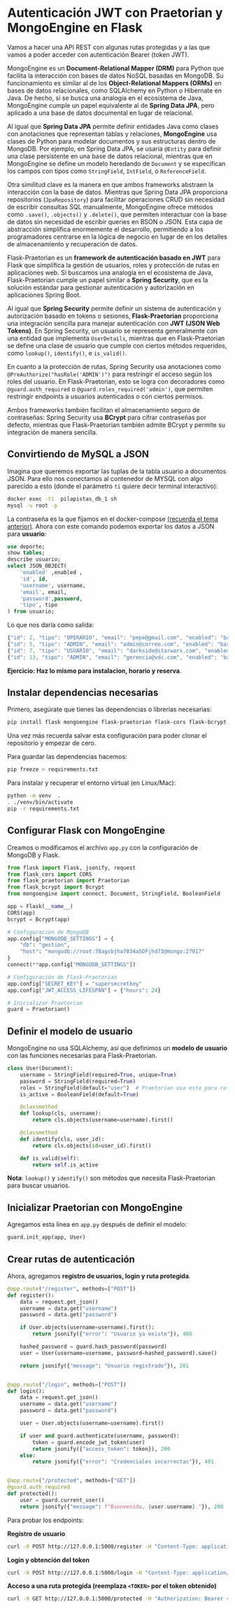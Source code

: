 # Autenticación JWT con Praetorian y MongoEngine en Flask

Vamos a hacer una API REST con algunas rutas protegidas y a las que vamos a poder acceder con autenticación Bearer (token JWT).

MongoEngine es un **Document-Relational Mapper (DRM)** para Python que facilita la interacción con bases de datos NoSQL basadas en MongoDB. Su funcionamiento es similar al de los **Object-Relational Mappers (ORMs)** en bases de datos relacionales, como SQLAlchemy en Python o Hibernate en Java. De hecho, si se busca una analogía en el ecosistema de Java, MongoEngine cumple un papel equivalente al de **Spring Data JPA**, pero aplicado a una base de datos documental en lugar de relacional.

Al igual que **Spring Data JPA** permite definir entidades Java como clases con anotaciones que representan tablas y relaciones, **MongoEngine** usa clases de Python para modelar documentos y sus estructuras dentro de MongoDB. Por ejemplo, en Spring Data JPA, se usaría `@Entity` para definir una clase persistente en una base de datos relacional, mientras que en MongoEngine se define un modelo heredando de `Document` y se especifican los campos con tipos como `StringField`, `IntField`, o `ReferenceField`.

Otra similitud clave es la manera en que ambos frameworks abstraen la interacción con la base de datos. Mientras que Spring Data JPA proporciona repositorios (`JpaRepository`) para facilitar operaciones CRUD sin necesidad de escribir consultas SQL manualmente, MongoEngine ofrece métodos como `.save()`, `.objects()` y `.delete()`, que permiten interactuar con la base de datos sin necesidad de escribir queries en BSON o JSON. Esta capa de abstracción simplifica enormemente el desarrollo, permitiendo a los programadores centrarse en la lógica de negocio en lugar de en los detalles de almacenamiento y recuperación de datos.

Flask-Praetorian es un **framework de autenticación basado en JWT** para Flask que simplifica la gestión de usuarios, roles y protección de rutas en aplicaciones web. Si buscamos una analogía en el ecosistema de Java, Flask-Praetorian cumple un papel similar a **Spring Security**, que es la solución estándar para gestionar autenticación y autorización en aplicaciones Spring Boot.

Al igual que **Spring Security** permite definir un sistema de autenticación y autorización basado en tokens o sesiones, **Flask-Praetorian** proporciona una integración sencilla para manejar autenticación con **JWT (JSON Web Tokens)**. En Spring Security, un usuario se representa generalmente con una entidad que implementa `UserDetails`, mientras que en Flask-Praetorian se define una clase de usuario que cumple con ciertos métodos requeridos, como `lookup()`, `identify()`, e `is_valid()`.

En cuanto a la protección de rutas, Spring Security usa anotaciones como `@PreAuthorize("hasRole('ADMIN')")` para restringir el acceso según los roles del usuario. En Flask-Praetorian, esto se logra con decoradores como `@guard.auth_required` o `@guard.roles_required('admin')`, que permiten restringir endpoints a usuarios autenticados o con ciertos permisos.

Ambos frameworks también facilitan el almacenamiento seguro de contraseñas: Spring Security usa **BCrypt** para cifrar contraseñas por defecto, mientras que Flask-Praetorian también admite BCrypt y permite su integración de manera sencilla.

## Convirtiendo de MySQL a JSON

Imagina que queremos exportar las tuplas de la tabla usuario a documentos JSON. Para ello nos conectamos al contenedor de MYSQL con algo parecido a esto (donde el parámetro `ti` quiere decir terminal interactivo):

 ```sh
docker exec -ti  pilapistas_db_1 sh
mysql -u root -p
 ```

La contraseña es la que fijamos en el docker-compose [(recuerda el tema anterior)](https://gitlab.iesvirgendelcarmen.com/juangu/adt06-proyectoclasepistasdeportivas). Ahora con este comando podemos exportar los datos a JSON para **usuario**:

```sql
use deporte;
show tables;
describe usuario;
select JSON_OBJECT(
    'enabled' ,enabled ,
    'id', id,
    'username', username,
    'email', email,
    'password',password, 
    'tipo', tipo
) from usuario;
```

Lo que nos daría como salida:

```js
{"id": 2, "tipo": "OPERARIO", "email": "pepe@gmail.com", "enabled": "base64:type16:AQ==", "password": "$2a$10$zlD33q.JAxrRPsUGYGY7tedH/dQUn2MmlxQzjO7Y.oqK6rOjJdueq", "username": "pepe"}
{"id": 5, "tipo": "ADMIN", "email": "admin@correo.com", "enabled": "base64:type16:AQ==", "password": "$2a$10$krlxeZI8Xm.n1fNz7v81Y.yzsHtoMoCnDCsStEAPeGkE9BUOBkwn2", "username": "admin"}
{"id": 7, "tipo": "USUARIO", "email": "darkside@starwars.com", "enabled": "base64:type16:AQ==", "password": "$2a$10$.EJQbCFZtHW1pavBGmMkw.VxOn2or6AL2oPP.8RVvCSqXQA/zwUom", "username": "obijuan"} 
{"id": 13, "tipo": "ADMIN", "email": "gerencia@vdc.com", "enabled": "base64:type16:AQ==", "password": "$2a$10$hWkDEd0V0QgmiffgPcSkoe1.OMq5ew.wl7OFBMqii5XkfxtIwzZ92", "username": "gerente"}

```

**Ejercicio: Haz lo mismo para instalacion, horario y reserva**.

## Instalar dependencias necesarias

Primero, asegúrate que tienes las dependencias o librerías necesarias:

```sh
pip install flask mongoengine flask-praetorian flask-cors flask-bcrypt
```

Una vez más recuerda salvar esta configuración para poder clonar el repositorio y empezar de cero. 

Para guardar las dependencias hacemos:

```sh
pip freeze > requirements.txt
```

Para instalar y recuperar el entorno virtual (en Linux/Mac):

```sh
python -m venv  .
. ./venv/bin/activate
pip -r requirements.txt
```

## Configurar Flask con MongoEngine

Creamos o modificamos el archivo `app.py` con la configuración de MongoDB y Flask.

```python
from flask import Flask, jsonify, request
from flask_cors import CORS
from flask_praetorian import Praetorian
from flask_bcrypt import Bcrypt
from mongoengine import connect, Document, StringField, BooleanField

app = Flask(__name__)
CORS(app)
bcrypt = Bcrypt(app)

# Configuración de MongoDB
app.config["MONGODB_SETTINGS"] = {
    "db": "gestion",
    "host": "mongodb://root:78agsbjha7834aSDFjhd73@mongo:27017"
}
connect(**app.config["MONGODB_SETTINGS"])

# Configuración de Flask-Praetorian
app.config["SECRET_KEY"] = "supersecretkey"
app.config["JWT_ACCESS_LIFESPAN"] = {"hours": 24}

# Inicializar Praetorian
guard = Praetorian()

```

## Definir el modelo de usuario

MongoEngine no usa SQLAlchemy, así que definimos un **modelo de usuario** con las funciones necesarias para Flask-Praetorian.

```python
class User(Document):
    username = StringField(required=True, unique=True)
    password = StringField(required=True)
    roles = StringField(default="user")  # Praetorian usa esto para roles
    is_active = BooleanField(default=True)

    @classmethod
    def lookup(cls, username):
        return cls.objects(username=username).first()

    @classmethod
    def identify(cls, user_id):
        return cls.objects(id=user_id).first()

    def is_valid(self):
        return self.is_active
```

**Nota**: `lookup()` y `identify()` son métodos que necesita Flask-Praetorian para buscar usuarios.

## Inicializar Praetorian con MongoEngine

Agregamos esta línea en `app.py` después de definir el modelo:

```python
guard.init_app(app, User)
```

## Crear rutas de autenticación

Ahora, agregamos **registro de usuarios, login y ruta protegida**.

```python
@app.route("/register", methods=["POST"])
def register():
    data = request.get_json()
    username = data.get("username")
    password = data.get("password")

    if User.objects(username=username).first():
        return jsonify({"error": "Usuario ya existe"}), 400

    hashed_password = guard.hash_password(password)
    user = User(username=username, password=hashed_password).save()

    return jsonify({"message": "Usuario registrado"}), 201


@app.route("/login", methods=["POST"])
def login():
    data = request.get_json()
    username = data.get("username")
    password = data.get("password")

    user = User.objects(username=username).first()

    if user and guard.authenticate(username, password):
        token = guard.encode_jwt_token(user)
        return jsonify({"access_token": token}), 200
    else:
        return jsonify({"error": "Credenciales incorrectas"}), 401


@app.route("/protected", methods=["GET"])
@guard.auth_required
def protected():
    user = guard.current_user()
    return jsonify({"message": f"Bienvenido, {user.username}."}), 200
```

Para probar los endpoints:

**Registro de usuario**

```sh
curl -X POST http://127.0.0.1:5000/register -H "Content-Type: application/json" -d '{"username": "admin", "password": "1234"}'
```

**Login y obtención del token**

```sh
curl -X POST http://127.0.0.1:5000/login -H "Content-Type: application/json" -d '{"username": "admin", "password": "1234"}'
```

**Acceso a una ruta protegida (reemplaza `<TOKEN>` por el token obtenido)**

```sh
curl -X GET http://127.0.0.1:5000/protected -H "Authorization: Bearer <TOKEN>"
```
